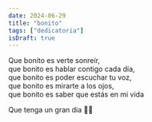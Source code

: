 ```yaml
---
date: 2024-06-29
title: "bonito"
tags: ["dedicatoria"]
isDraft: true
---
```


Que bonito es verte sonreír,  
que bonito es hablar contigo cada día,  
que bonito es poder escuchar tu voz,  
que bonito es mirarte a los ojos,  
que bonito es saber que estás en mi vida  


Que tenga un gran dia 🚀😘

